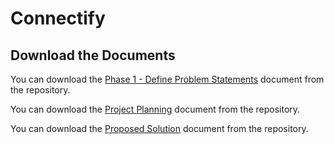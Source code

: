 # Connectify

## Download the Documents

You can download the [Phase 1 - Define Problem Statements](https://github.com/Aakarsh-Sinha/Connectify/raw/main/Phase-1/Define%20Problem%20Statements.docx) document from the repository.

You can download the [Project Planning](https://github.com/Aakarsh-Sinha/Connectify/raw/main/Phase-1/Project%20Planning.docx) document from the repository.

You can download the [Proposed Solution](https://github.com/Aakarsh-Sinha/Connectify/raw/main/Phase-1/Proposed%20Solution.docx) document from the repository.
